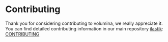 # Contributing

Thank you for considering contributing to volumina, we really appreciate it.
You can find detailed contributing information in our main repository [ilastik](https://github.com/ilastik/ilastik): [CONTRIBUTING](https://github.com/ilastik/ilastik/blob/master/CONTRIBUTING.md)
